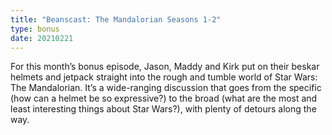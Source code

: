 ```yaml
---
title: "Beanscast: The Mandalorian Seasons 1-2"
type: bonus
date: 20210221
---
```

For this month’s bonus episode, Jason, Maddy and Kirk put on their beskar helmets and jetpack straight into the rough and tumble world of Star Wars: The Mandalorian. It’s a wide-ranging discussion that goes from the specific (how can a helmet be so expressive?) to the broad (what are the most and least interesting things about Star Wars?), with plenty of detours along the way.